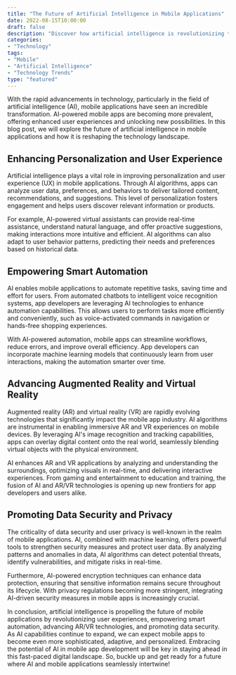 ```yaml
--- 
title: "The Future of Artificial Intelligence in Mobile Applications"
date: 2022-08-15T10:00:00
draft: false
description: "Discover how artificial intelligence is revolutionizing the mobile application industry and shaping the future of technology."
categories: 
- "Technology"
tags: 
- "Mobile"
- "Artificial Intelligence"
- "Technology Trends"
type: "featured"
---
```


With the rapid advancements in technology, particularly in the field of artificial intelligence (AI), mobile applications have seen an incredible transformation. AI-powered mobile apps are becoming more prevalent, offering enhanced user experiences and unlocking new possibilities. In this blog post, we will explore the future of artificial intelligence in mobile applications and how it is reshaping the technology landscape.

## Enhancing Personalization and User Experience

Artificial intelligence plays a vital role in improving personalization and user experience (UX) in mobile applications. Through AI algorithms, apps can analyze user data, preferences, and behaviors to deliver tailored content, recommendations, and suggestions. This level of personalization fosters engagement and helps users discover relevant information or products.

For example, AI-powered virtual assistants can provide real-time assistance, understand natural language, and offer proactive suggestions, making interactions more intuitive and efficient. AI algorithms can also adapt to user behavior patterns, predicting their needs and preferences based on historical data.

## Empowering Smart Automation

AI enables mobile applications to automate repetitive tasks, saving time and effort for users. From automated chatbots to intelligent voice recognition systems, app developers are leveraging AI technologies to enhance automation capabilities. This allows users to perform tasks more efficiently and conveniently, such as voice-activated commands in navigation or hands-free shopping experiences.

With AI-powered automation, mobile apps can streamline workflows, reduce errors, and improve overall efficiency. App developers can incorporate machine learning models that continuously learn from user interactions, making the automation smarter over time.

## Advancing Augmented Reality and Virtual Reality

Augmented reality (AR) and virtual reality (VR) are rapidly evolving technologies that significantly impact the mobile app industry. AI algorithms are instrumental in enabling immersive AR and VR experiences on mobile devices. By leveraging AI's image recognition and tracking capabilities, apps can overlay digital content onto the real world, seamlessly blending virtual objects with the physical environment.

AI enhances AR and VR applications by analyzing and understanding the surroundings, optimizing visuals in real-time, and delivering interactive experiences. From gaming and entertainment to education and training, the fusion of AI and AR/VR technologies is opening up new frontiers for app developers and users alike.

## Promoting Data Security and Privacy

The criticality of data security and user privacy is well-known in the realm of mobile applications. AI, combined with machine learning, offers powerful tools to strengthen security measures and protect user data. By analyzing patterns and anomalies in data, AI algorithms can detect potential threats, identify vulnerabilities, and mitigate risks in real-time.

Furthermore, AI-powered encryption techniques can enhance data protection, ensuring that sensitive information remains secure throughout its lifecycle. With privacy regulations becoming more stringent, integrating AI-driven security measures in mobile apps is increasingly crucial.

In conclusion, artificial intelligence is propelling the future of mobile applications by revolutionizing user experiences, empowering smart automation, advancing AR/VR technologies, and promoting data security. As AI capabilities continue to expand, we can expect mobile apps to become even more sophisticated, adaptive, and personalized. Embracing the potential of AI in mobile app development will be key in staying ahead in this fast-paced digital landscape. So, buckle up and get ready for a future where AI and mobile applications seamlessly intertwine!
